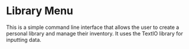 # Library Menu
This is a simple command line interface that allows the user to create a personal library and manage their inventory. It uses the TextIO library for inputting data.

